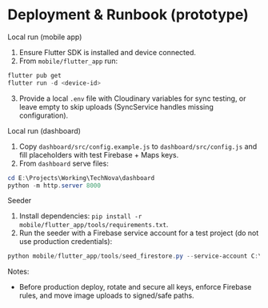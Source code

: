 # Deployment & Runbook (prototype)

Local run (mobile app)

1. Ensure Flutter SDK is installed and device connected.
2. From `mobile/flutter_app` run:

```powershell
flutter pub get
flutter run -d <device-id>
```

3. Provide a local `.env` file with Cloudinary variables for sync testing, or leave empty to skip uploads (SyncService handles missing configuration).

Local run (dashboard)

1. Copy `dashboard/src/config.example.js` to `dashboard/src/config.js` and fill placeholders with test Firebase + Maps keys.
2. From `dashboard` serve files:

```powershell
cd E:\Projects\Working\TechNova\dashboard
python -m http.server 8000
```

Seeder

1. Install dependencies: `pip install -r mobile/flutter_app/tools/requirements.txt`.
2. Run the seeder with a Firebase service account for a test project (do not use production credentials):

```powershell
python mobile/flutter_app/tools/seed_firestore.py --service-account C:\keys\technova-service-account.json --count 10
```

Notes:
- Before production deploy, rotate and secure all keys, enforce Firebase rules, and move image uploads to signed/safe paths.
